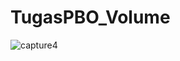 # TugasPBO_Volume
![capture4](https://cloud.githubusercontent.com/assets/22089296/20417769/a242df7c-acfc-11e6-9ee8-4bf7b1c596c9.PNG)
